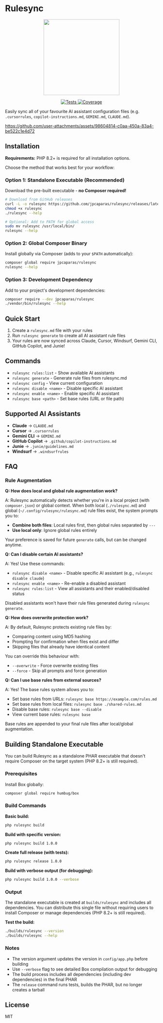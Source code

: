 # Rulesync

<p align="center">
    <img src="https://github.com/user-attachments/assets/307c2333-d2a0-449d-a5a8-50919e66746d" width="250" />
</p>

<p align="center">
    <a href="https://github.com/jpcaparas/rulesync/actions/workflows/tests.yml">
        <img src="https://github.com/jpcaparas/rulesync/actions/workflows/tests.yml/badge.svg" alt="Tests">
    </a>
    <a href="https://codecov.io/gh/jpcaparas/rulesync">
        <img src="https://codecov.io/gh/jpcaparas/rulesync/branch/main/graph/badge.svg" alt="Coverage">
    </a>
</p>

Easily sync all of your favourite AI assistant configuration files (e.g. `.cursorrules`, `copilot-instructions.md`, `GEMINI.md`, `CLAUDE.md`).

https://github.com/user-attachments/assets/98604814-c0aa-450a-83a4-be522c1e4d72

## Installation

**Requirements:** PHP 8.2+ is required for all installation options.

Choose the method that works best for your workflow:

### Option 1: Standalone Executable (Recommended)

Download the pre-built executable - **no Composer required!**

```bash
# Download from GitHub releases
curl -L -o rulesync https://github.com/jpcaparas/rulesync/releases/latest/download/rulesync
chmod +x rulesync
./rulesync --help

# Optional: Add to PATH for global access
sudo mv rulesync /usr/local/bin/
rulesync --help
```

### Option 2: Global Composer Binary

Install globally via Composer (adds to your `$PATH` automatically):

```bash
composer global require jpcaparas/rulesync
rulesync --help
```

### Option 3: Development Dependency

Add to your project's development dependencies:

```bash
composer require --dev jpcaparas/rulesync
./vendor/bin/rulesync --help
```

## Quick Start

1. Create a `rulesync.md` file with your rules
2. Run `rulesync generate` to create all AI assistant rule files
3. Your rules are now synced across Claude, Cursor, Windsurf, Gemini CLI, GitHub Copilot, and Junie!

## Commands

- `rulesync rules:list` - Show available AI assistants
- `rulesync generate` - Generate rule files from rulesync.md
- `rulesync config` - View current configuration
- `rulesync disable <name>` - Disable specific AI assistant
- `rulesync enable <name>` - Enable specific AI assistant
- `rulesync base <path>` - Set base rules (URL or file path)

## Supported AI Assistants

- **Claude** → `CLAUDE.md`
- **Cursor** → `.cursorrules`
- **Gemini CLI** → `GEMINI.md`
- **GitHub Copilot** → `.github/copilot-instructions.md`
- **Junie** → `.junie/guidelines.md`
- **Windsurf** → `.windsurfrules`

## FAQ

### Rule Augmentation

**Q: How does local and global rule augmentation work?**

A: Rulesync automatically detects whether you're in a local project (with `composer.json`) or global context. When both local (`./rulesync.md`) and global (`~/.config/rulesync/rulesync.md`) rule files exist, the system prompts you to:
- **Combine both files**: Local rules first, then global rules separated by `---`
- **Use local only**: Ignore global rules entirely

Your preference is saved for future `generate` calls, but can be changed anytime.

**Q: Can I disable certain AI assistants?**

A: Yes! Use these commands:
- `rulesync disable <name>` - Disable specific AI assistant (e.g., `rulesync disable claude`)
- `rulesync enable <name>` - Re-enable a disabled assistant
- `rulesync rules:list` - View all assistants and their enabled/disabled status

Disabled assistants won't have their rule files generated during `rulesync generate`.

**Q: How does overwrite protection work?**

A: By default, Rulesync protects existing rule files by:
- Comparing content using MD5 hashing
- Prompting for confirmation when files exist and differ
- Skipping files that already have identical content

You can override this behaviour with:
- `--overwrite` - Force overwrite existing files
- `--force` - Skip all prompts and force generation

**Q: Can I use base rules from external sources?**

A: Yes! The base rules system allows you to:
- Set base rules from URLs: `rulesync base https://example.com/rules.md`
- Set base rules from local files: `rulesync base ./shared-rules.md`
- Disable base rules: `rulesync base --disable`
- View current base rules: `rulesync base`

Base rules are appended to your final rule files after local/global augmentation.

## Building Standalone Executable

You can build Rulesync as a standalone PHAR executable that doesn't require Composer on the target system (PHP 8.2+ is still required).

### Prerequisites

Install Box globally:
```bash
composer global require humbug/box
```

### Build Commands

**Basic build:**
```bash
php rulesync build
```

**Build with specific version:**
```bash
php rulesync build 1.0.0
```

**Create full release (with tests):**
```bash
php rulesync release 1.0.0
```

**Build with verbose output (for debugging):**
```bash
php rulesync build 1.0.0 --verbose
```

### Output

The standalone executable is created at `builds/rulesync` and includes all dependencies. You can distribute this single file without requiring users to install Composer or manage dependencies (PHP 8.2+ is still required).

**Test the build:**
```bash
./builds/rulesync --version
./builds/rulesync --help
```

### Notes

- The version argument updates the version in `config/app.php` before building
- Use `--verbose` flag to see detailed Box compilation output for debugging
- The build process includes all dependencies (including dev dependencies) in the final PHAR
- The `release` command runs tests, builds the PHAR, but no longer creates a tarball

## License

MIT
